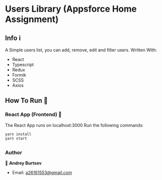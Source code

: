 # Users Library (Appsforce Home Assignment)

## Info ℹ

A Simple users list, you can add, remove, edit and filter users.
Written With:

- React
- Typescript
- Redux
- Formik
- SCSS
- Axios

## How To Run 🚀

### React App (Frontend) 🤳

The React App runs on localhost:3000
Run the following commands:

```
yarn install
yarn start
```

##

### Author

👤 **Andrey Burtsev**

- Email: a26161553@gmail.com
